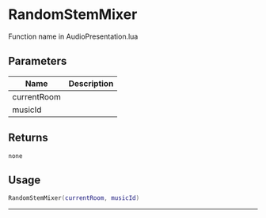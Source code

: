 # RandomStemMixer

Function name in AudioPresentation.lua

## Parameters

| Name        | Description |
| ----------- | ----------- |
| currentRoom |             |
| musicId     |             |

## Returns

`none`

## Usage

```lua
RandomStemMixer(currentRoom, musicId)
```

---
